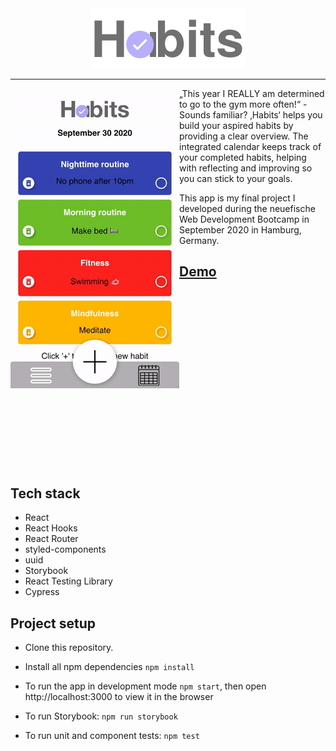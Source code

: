 <div align="center"><img src="src/components/assets/Logo/HeaderLogo.svg" ></div>

---

<img src="src/components/assets/DenizUelkue_Habits.gif" align="left"> „This year I REALLY am determined to go to the gym more often!“ - Sounds familiar? ‚Habits‘ helps you build your aspired habits by providing a clear overview. The integrated calendar keeps track of your completed habits, helping with reflecting and improving so you can stick to your goals.

This app is my final project I developed during the neuefische Web Development Bootcamp in September 2020 in Hamburg, Germany.

[Demo](https://capstone-project-nine.vercel.app/)
<br>
<br>
<br>
<br>
<br>
<br>
<br>
<br>
<br>
<br>
<br>
<br>
<br>
---

## Tech stack

- React
- React Hooks
- React Router
- styled-components
- uuid
- Storybook
- React Testing Library
- Cypress

## Project setup

- Clone this repository.

- Install all npm dependencies `npm install`

- To run the app in development mode `npm start`, then open http://localhost:3000 to view it in the browser

- To run Storybook: `npm run storybook`

- To run unit and component tests: `npm test`
